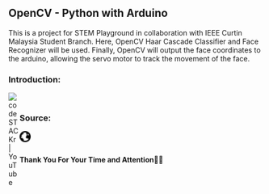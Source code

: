 ## OpenCV - Python with Arduino
This is a project for STEM Playground in collaboration with IEEE Curtin Malaysia Student Branch. Here, OpenCV Haar Cascade Classifier and Face Recognizer will be used. Finally, OpenCV will output the face coordinates to the arduino, allowing the servo motor to track the movement of the face.

### Introduction:

[<img align="left" alt="codeSTACKr | YouTube" width="22px" src="https://cdn.jsdelivr.net/npm/simple-icons@v3/icons/youtube.svg" />][youtube]

<br />

### Source:

[<img align="left" alt="codeSTACKr.com" width="22px" src="https://raw.githubusercontent.com/iconic/open-iconic/master/svg/globe.svg" />][website]

<br />
<br />

**Thank You For Your Time and Attention👏🏻**

[website]: https://create.arduino.cc/projecthub/shubhamsantosh99/face-tracker-using-opencv-and-arduino-55412e?ref=search&ref_id=recognition&offset=25
[youtube]: https://youtube.com/codeSTACKr